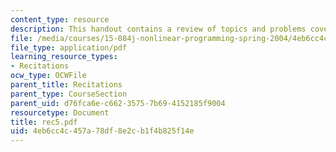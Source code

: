 ```yaml
---
content_type: resource
description: This handout contains a review of topics and problems covered in class.
file: /media/courses/15-084j-nonlinear-programming-spring-2004/4eb6cc4c457a78df8e2cb1f4b825f14e_rec5.pdf
file_type: application/pdf
learning_resource_types:
- Recitations
ocw_type: OCWFile
parent_title: Recitations
parent_type: CourseSection
parent_uid: d76fca6e-c662-3575-7b69-4152185f9004
resourcetype: Document
title: rec5.pdf
uid: 4eb6cc4c-457a-78df-8e2c-b1f4b825f14e
---
```

